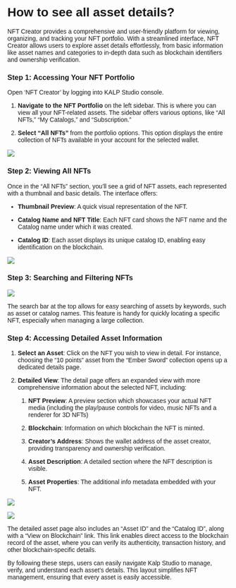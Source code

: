 <style>  body { font-family: "Source Sans 3", sans-serif!important; }</style>
<link href="https://fonts.googleapis.com/css2?family=Source+Sans+3:ital,wght@0,200..900;1,200..900&display=swap" rel="stylesheet">    
<link rel="stylesheet" href="https://fonts.googleapis.com/icon?family=Material+Icons">

# How to see all asset details?

NFT Creator provides a comprehensive and user-friendly platform for viewing, organizing, and tracking your NFT portfolio. With a streamlined interface, NFT Creator allows users to explore asset details effortlessly, from basic information like asset names and categories to in-depth data such as blockchain identifiers and ownership verification.

### **Step 1: Accessing Your NFT Portfolio**

Open ‘NFT Creator’ by logging into KALP Studio console.

1.  **Navigate to the NFT Portfolio** on the left sidebar. This is where you can view all your NFT-related assets. The sidebar offers various options, like “All NFTs,” “My Catalogs,” and “Subscription.”
    
2.  **Select “All NFTs”** from the portfolio options. This option displays the entire collection of NFTs available in your account for the selected wallet.
    

![](https://docs-images-kalp-studio.s3.ap-south-1.amazonaws.com/NFT+Creator+Articles+STG/asset+details/ad1.png)

### **Step 2: Viewing All NFTs**

Once in the “All NFTs” section, you’ll see a grid of NFT assets, each represented with a thumbnail and basic details. The interface offers:

-   **Thumbnail Preview**: A quick visual representation of the NFT.
    
-   **Catalog Name and NFT Title**: Each NFT card shows the NFT name and the Catalog name under which it was created.
    
-   **Catalog ID**: Each asset displays its unique catalog ID, enabling easy identification on the blockchain.
    

![](https://docs-images-kalp-studio.s3.ap-south-1.amazonaws.com/NFT+Creator+Articles+STG/asset+details/ad2.png)

### **Step 3: Searching and Filtering NFTs**


![](https://docs-images-kalp-studio.s3.ap-south-1.amazonaws.com/NFT+Creator+Articles+STG/asset+details/ad3.png)

The search bar at the top allows for easy searching of assets by keywords, such as asset or catalog names. This feature is handy for quickly locating a specific NFT, especially when managing a large collection.

### **Step 4: Accessing Detailed Asset Information**

1.  **Select an Asset**: Click on the NFT you wish to view in detail. For instance, choosing the “10 points” asset from the “Ember Sword” collection opens up a dedicated details page.
    
2.  **Detailed View**: The detail page offers an expanded view with more comprehensive information about the selected NFT, including:
    
    1.  **NFT Preview**: A preview section which showcases your actual NFT media (including the play/pause controls for video, music NFTs and a renderer for 3D NFTs)
        
    2.  **Blockchain**: Information on which blockchain the NFT is minted.
        
    3.  **Creator’s Address**: Shows the wallet address of the asset creator, providing transparency and ownership verification.
        
    4.  **Asset Description**: A detailed section where the NFT description is visible.
        
    5.  **Asset Properties**: The additional info metadata embedded with your NFT.
        



![](https://docs-images-kalp-studio.s3.ap-south-1.amazonaws.com/NFT+Creator+Articles+STG/asset+details/ad4.png)


![](https://docs-images-kalp-studio.s3.ap-south-1.amazonaws.com/NFT+Creator+Articles+STG/asset+details/ad5.png)



The detailed asset page also includes an “Asset ID” and the “Catalog ID”, along with a “View on Blockchain” link. This link enables direct access to the blockchain record of the asset, where you can verify its authenticity, transaction history, and other blockchain-specific details.

By following these steps, users can easily navigate Kalp Studio to manage, verify, and understand each asset’s details. This layout simplifies NFT management, ensuring that every asset is easily accessible.